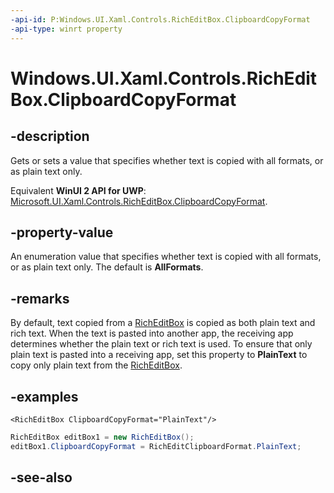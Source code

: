 ```yaml
---
-api-id: P:Windows.UI.Xaml.Controls.RichEditBox.ClipboardCopyFormat
-api-type: winrt property
---
```


<!-- Property syntax
public Windows.UI.Xaml.Controls.RichEditClipboardFormat ClipboardCopyFormat { get;  set; }
-->

# Windows.UI.Xaml.Controls.RichEditBox.ClipboardCopyFormat

## -description
Gets or sets a value that specifies whether text is copied with all formats, or as plain text only.

Equivalent **WinUI 2 API for UWP**: [Microsoft.UI.Xaml.Controls.RichEditBox.ClipboardCopyFormat](/windows/winui/api/microsoft.ui.xaml.controls.richeditbox.clipboardcopyformat).

## -property-value
An enumeration value that specifies whether text is copied with all formats, or as plain text only. The default is **AllFormats**.

## -remarks
By default, text copied from a [RichEditBox](richeditbox.md) is copied as both plain text and rich text. When the text is pasted into another app, the receiving app determines whether the plain text or rich text is used. To ensure that only plain text is pasted into a receiving app, set this property to **PlainText** to copy only plain text from the [RichEditBox](richeditbox.md).

## -examples
```xaml
<RichEditBox ClipboardCopyFormat="PlainText"/>
```

```csharp
RichEditBox editBox1 = new RichEditBox();
editBox1.ClipboardCopyFormat = RichEditClipboardFormat.PlainText;

```



## -see-also
